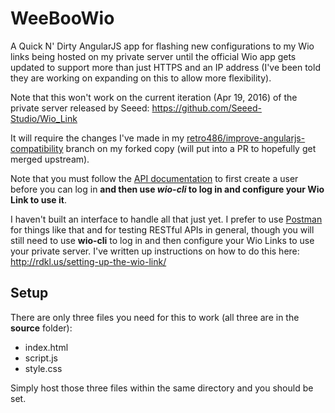# WeeBooWio

A Quick N' Dirty AngularJS app for flashing new configurations to my Wio links being hosted on my private server until the official Wio app gets updated to support more than just HTTPS and an IP address (I've been told they are working on expanding on this to allow more flexibility).

Note that this won't work on the current iteration (Apr 19, 2016) of the private server released by Seeed: https://github.com/Seeed-Studio/Wio_Link

It will require the changes I've made in my [retro486/improve-angularjs-compatibility](https://github.com/retro486/Wio_Link/tree/retro486/improve-angularjs-compatibility) branch on my forked copy (will put into a PR to hopefully get merged upstream).

Note that you must follow the [API documentation](http://seeed-studio.github.io/Wio_Link/#create-a-user-account) to first create a user before you can log in **and then use *wio-cli* to log in and configure your Wio Link to use it**.

I haven't built an interface to handle all that just yet. I prefer to use [Postman](https://www.getpostman.com/) for things like that and for testing RESTful APIs in general, though you will still need to use **wio-cli** to log in and then configure your Wio Links to use your private server. I've written up instructions on how to do this here: http://rdkl.us/setting-up-the-wio-link/

## Setup

There are only three files you need for this to work (all three are in the **source** folder):

* index.html
* script.js
* style.css

Simply host those three files within the same directory and you should be set.
